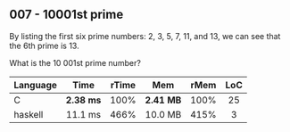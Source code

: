 007 - 10001st prime
-------------------

By listing the first six prime numbers: 2, 3, 5, 7, 11, and 13, we can see that
the 6th prime is 13.

What is the 10 001st prime number?

Language | Time | rTime | Mem | rMem | LoC
--- | :---: | :---: | :---: | :---: | :---:
C | **2.38 ms** | 100% | **2.41 MB** | 100% | 25
haskell | 11.1 ms | 466% | 10.0 MB | 415% | 3
